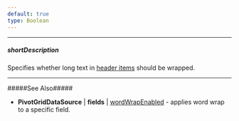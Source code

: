 ```yaml
---
default: true
type: Boolean
---
```

---
##### shortDescription
Specifies whether long text in [header items](/concepts/05%20Widgets/PivotGrid/010%20Visual%20Elements/02%20Headers.md '/Documentation/Guide/Widgets/PivotGrid/Visual_Elements/#Headers') should be wrapped.

---
#####See Also#####
- **PivotGridDataSource** | **fields** | [wordWrapEnabled](/api-reference/30%20Data%20Layer/PivotGridDataSource/1%20Configuration/fields/wordWrapEnabled.md '/Documentation/ApiReference/Data_Layer/PivotGridDataSource/Configuration/fields/#wordWrapEnabled') - applies word wrap to a specific field.